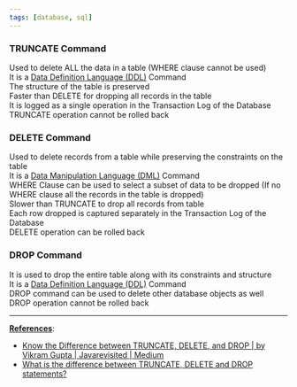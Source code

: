 ```yaml
---
tags: [database, sql]
---
```


### TRUNCATE Command

Used to delete ALL the data in a table (WHERE clause cannot be used)  
It is a [Data Definition Language (DDL)](../Oracle%20SQL/Data%20Definition%20Language%20%28DDL%29.md) Command  
The structure of the table is preserved  
Faster than DELETE for dropping all records in the table  
It is logged as a single operation in the Transaction Log of the Database  
TRUNCATE operation cannot be rolled back

### DELETE Command

Used to delete records from a table while preserving the constraints on the table  
It is a [Data Manipulation Language (DML)](../Oracle%20SQL/Data%20Manipulation%20Language%20%28DML%29.md) Command  
WHERE Clause can be used to select a subset of data to be dropped (If no WHERE clause all the records in the table is dropped)  
Slower than TRUNCATE to drop all records from table  
Each row dropped is captured separately in the Transaction Log of the Database  
DELETE operation can be rolled back

### DROP Command

It is used to drop the entire table along with its constraints and structure  
It is a [Data Definition Language (DDL)](../Oracle%20SQL/Data%20Definition%20Language%20%28DDL%29.md) Command  
DROP command can be used to delete other database objects as well  
DROP operation cannot be rolled back

---

**<u>References</u>**:

* [Know the Difference between TRUNCATE, DELETE, and DROP | by Vikram Gupta | Javarevisited | Medium](https://medium.com/javarevisited/know-the-differences-between-truncate-delete-and-drop-4ee70bb736fb)
* [What is the difference between TRUNCATE, DELETE and DROP statements?](https://afteracademy.com/blog/what-is-the-difference-between-truncate-delete-and-drop-statements)
